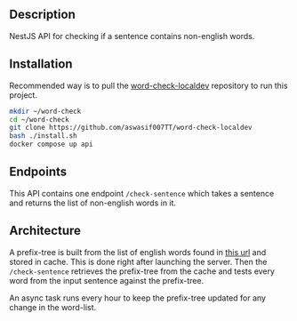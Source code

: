 ## Description

NestJS API for checking if a sentence contains non-english words.

## Installation

Recommended way is to pull the [word-check-localdev](https://github.com/aswasif007TT/word-check-localdev) repository to run this project.

```bash
mkdir ~/word-check
cd ~/word-check
git clone https://github.com/aswasif007TT/word-check-localdev
bash ./install.sh
docker compose up api
```

## Endpoints

This API contains one endpoint `/check-sentence` which takes a sentence and returns the list of non-english words in it.

## Architecture

A prefix-tree is built from the list of english words found in [this url](https://raw.githubusercontent.com/jeremy-rifkin/Wordlist/master/master.txt) and stored in cache. This is done right after launching the server. Then the `/check-sentence` retrieves the prefix-tree from the cache and tests every word from the input sentence against the prefix-tree.

An async task runs every hour to keep the prefix-tree updated for any change in the word-list.
